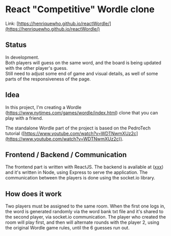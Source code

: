 # React "Competitive" Wordle clone

Link: [https://henriquewho.github.io/reactWordle/](https://henriquewho.github.io/reactWordle/)

## Status

In development.  
Both players will guess on the same word, and the board is being updated with the other player's guess.   
Still need to adjust some end of game and visual details, as well of some parts of the responsiveness of the page.

## Idea

In this project, I'm creating a Wordle (https://www.nytimes.com/games/wordle/index.html) clone that you can play with a friend.

The standalone Wordle part of the project is based on the PedroTech tutorial ([https://www.youtube.com/watch?v=WDTNwmXUz2c](https://www.youtube.com/watch?v=WDTNwmXUz2c)).

## Frontend / Backend / Communication

The frontend part is written with ReactJS. The backend is available at ([xxx](xxx)) and it's written in Node, using Express to serve the application.
The communication between the players is done using the socket.io library.

## How does it work 

Two players must be assigned to the same room. When the first one logs in, the word is generated randomly via the word bank txt file and it's shared to the second player, via socket.io communication.
The player who created the room will play first, and then will alternate rounds with the player 2, using the original Wordle game rules, until the 6 guesses run out. 

